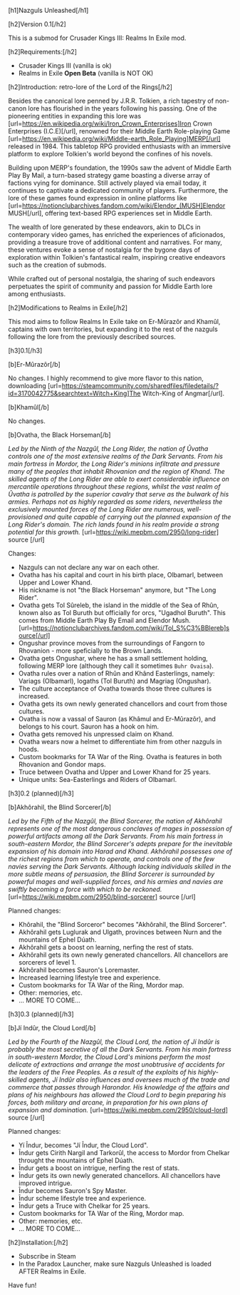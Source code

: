 [h1]Nazguls Unleashed[/h1]

[h2]Version 0.1[/h2]

This is a submod for Crusader Kings III: Realms In Exile mod.

[h2]Requirements:[/h2]

- Crusader Kings III (vanilla is ok)
- Realms in Exile **Open Beta** (vanilla is NOT OK)

[h2]Introduction: retro-lore of the Lord of the Rings[/h2]

Besides the canonical lore penned by J.R.R. Tolkien, a rich tapestry of non-canon lore has flourished in the years following his passing. One of the pioneering entities in expanding this lore was [url=https://en.wikipedia.org/wiki/Iron_Crown_Enterprises]Iron Crown Enterprises (I.C.E)[/url], renowned for their Middle Earth Role-playing Game [url=https://en.wikipedia.org/wiki/Middle-earth_Role_Playing]MERP[/url] released in 1984. This tabletop RPG provided enthusiasts with an immersive platform to explore Tolkien's world beyond the confines of his novels.

Building upon MERP's foundation, the 1990s saw the advent of Middle Earth Play By Mail, a turn-based strategy game boasting a diverse array of factions vying for dominance. Still actively played via email today, it continues to captivate a dedicated community of players. Furthermore, the lore of these games found expression in online platforms like 
 [url=https://notionclubarchives.fandom.com/wiki/Elendor_(MUSH]Elendor MUSH[/url], offering text-based RPG experiences set in Middle Earth.

The wealth of lore generated by these endeavors, akin to DLCs in contemporary video games, has enriched the experiences of aficionados, providing a treasure trove of additional content and narratives. For many, these ventures evoke a sense of nostalgia for the bygone days of exploration within Tolkien's fantastical realm, inspiring creative endeavors such as the creation of submods.

While crafted out of personal nostalgia, the sharing of such endeavors perpetuates the spirit of community and passion for Middle Earth lore among enthusiasts.

[h2]Modifications to Realms in Exile[/h2]

This mod aims to follow Realms In Exile take on Er-Mûrazôr and Khamûl, captains with own territories, but expanding it to the rest of the nazguls following the lore from the previously described sources.

[h3]0.1[/h3]

[b]Er-Mûrazôr[/b]

No changes. I highly recommend to give more flavor to this nation, downloading [url=https://steamcommunity.com/sharedfiles/filedetails/?id=3170042775&searchtext=Witch+King]The Witch-King of Angmar[/url].

[b]Khamûl[/b]

No changes.

[b]Ovatha, the Black Horseman[/b]

_Led by the Ninth of the Nazgûl, the Long Rider, the nation of Ûvatha controls one of the most extensive realms of the Dark Servants. From his main fortress in Mordor, the Long Rider's minions infiltrate and pressure many of the peoples that inhabit Rhovanion and the region of Khand. The skilled agents of the Long Rider are able to exert considerable influence on mercantile operations throughout these regions, whilst the vast realm of Ûvatha is patrolled by the superior cavalry that serve as the bulwark of his armies. Perhaps not as highly regarded as some riders, nevertheless the exclusively mounted forces of the Long Rider are numerous, well-provisioned and quite capable of carrying out the planned expansion of the Long Rider's domain. The rich lands found in his realm provide a strong potential for this growth._
[url=https://wiki.mepbm.com/2950/long-rider] source [/url]

Changes:

- Nazguls can not declare any war on each other.
- Ovatha has his capital and court in his birth place, Olbamarl, between Upper and Lower Khand.
- His nickname is not "the Black Horseman" anymore, but "The Long Rider".
- Ovatha gets Tol Sûreleb, the island in the middle of the Sea of Rhûn, known also as Tol Buruth but officially for orcs, "Ugadhol Buruth". This comes from Middle Earth Play By Email and Elendor Mush.[url=https://notionclubarchives.fandom.com/wiki/Tol_S%C3%BBlereb]source[/url]
- Ongushar province moves from the surroundings of Fangorn to Rhovanion - more speficially to the Brown Lands.
- Ovatha gets Ongushar, where he has a small settlement holding, following MERP lore (although they call it sometimes `Buhr Ovaisa`).
- Ovatha rules over a nation of Rhûn and Khând Easterlings, namely: Variags (Olbamarl), Iogaths (Tol Buruth) and Magriag (Ongushar).
- The culture acceptance of Ovatha towards those three cultures is increased.
- Ovatha gets its own newly generated chancellors and court from those cultures.
- Ovatha is now a vassal of Sauron (as Khâmul and Er-Mûrazôr), and belongs to his court. Sauron has a hook on him.
- Ovatha gets removed his unpressed claim on Khand.
- Ovatha wears now a helmet to differentiate him from other nazguls in hoods.
- Custom bookmarks for TA War of the Ring. Ovatha is features in both Rhovanion and Gondor maps.
- Truce between Ovatha and Upper and Lower Khand for 25 years.
- Unique units: Sea-Easterlings and Riders of Olbamarl.

[h3]0.2 (planned)[/h3]

[b]Akhôrahil, the Blind Sorcerer[/b]

_Led by the Fifth of the Nazgûl, the Blind Sorcerer, the nation of Akhôrahil represents one of the most dangerous conclaves of mages in possession of powerful artifacts among all the Dark Servants. From his main fortress in south-eastern Mordor, the Blind Sorcerer's adepts prepare for the inevitable expansion of his domain into Harad and Khand. Akhôrahil possesses one of the richest regions from which to operate, and controls one of the few navies serving the Dark Servants. Although lacking individuals skilled in the more subtle means of persuasion, the Blind Sorcerer is surrounded by powerful mages and well-supplied forces, and his armies and navies are swiftly becoming a force with which to be reckoned._
[url=https://wiki.mepbm.com/2950/blind-sorcerer] source [/url]

Planned changes:

- Khôrahil, the "Blind Sorceror" becomes "Akhôrahil, the Blind Sorcerer".
- Akhôrahil gets Luglurak and Ulgath, provinces between Nurn and the mountains of Ephel Dúath.
- Akhôrahil gets a boost on learning, nerfing the rest of stats.
- Akhôrahil gets its own newly generated chancellors. All chancellors are sorcerers of level 1.
- Akhôrahil becomes Sauron's Loremaster.
- Increased learning lifestyle tree and experience.
- Custom bookmarks for TA War of the Ring, Mordor map.
- Other: memories, etc.
- ... MORE TO COME...

[h3]0.3 (planned)[/h3]

[b]Jí Indûr, the Cloud Lord[/b]

_Led by the Fourth of the Nazgûl, the Cloud Lord, the nation of Jí Indûr is probably the most secretive of all the Dark Servants. From his main fortress in south-western Mordor, the Cloud Lord's minions perform the most delicate of extractions and arrange the most unobtrusive of accidents for the leaders of the Free Peoples. As a result of the exploits of his highly-skilled agents, Jí Indûr also influences and oversees much of the trade and commerce that passes through Harondor. His knowledge of the affairs and plans of his neighbours has allowed the Cloud Lord to begin preparing his forces, both military and arcane, in preparation for his own plans of expansion and domination._
[url=https://wiki.mepbm.com/2950/cloud-lord] source [/url]

Planned changes:

- Yí Îndur, becomes "Jí Îndur, the Cloud Lord".
- Îndur gets Cirith Nargil and Tarkorûl, the access to Mordor from Chelkar throught the mountains of Ephel Dúath.
- Îndur gets a boost on intrigue, nerfing the rest of stats.
- Îndur gets its own newly generated chancellors. All chancellors have improved intrigue.
- Îndur becomes Sauron's Spy Master.
- Îndur scheme lifestyle tree and experience.
- Îndur gets a Truce with Chelkar for 25 years.
- Custom bookmarks for TA War of the Ring, Mordor map.
- Other: memories, etc.
- ... MORE TO COME...

[h2]Installation:[/h2]

- Subscribe in Steam
- In the Paradox Launcher, make sure Nazguls Unleashed is loaded AFTER Realms in Exile.

Have fun!